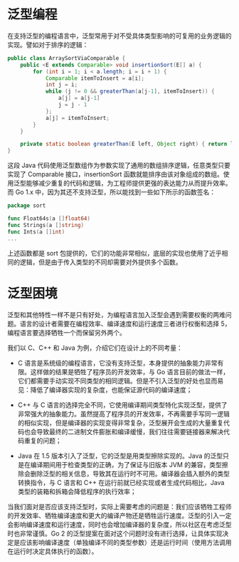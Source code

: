 # 泛型编程

在支持泛型的编程语言中，泛型常用于对不受具体类型影响的可复用的业务逻辑的实现。譬如对于排序的逻辑：

```java
public class ArraySortViaComparable {
    public <E extends Comparable> void insertionSort(E[] a) {
        for (int i = 1; i < a.length; i = i + 1) {
            Comparable itemToInsert = a[i];
            int j = i;
            while (j != 0 && greaterThan(a[j-1], itemToInsert)) {
                a[j] = a[j-1]
                j = j - 1
            };
            a[j] = itemToInsert;
        }
    }

    private static boolean greaterThan(E left, Object right) { return left.compareTo(right) == 1; }
}
```

这段 Java 代码使用泛型数组作为参数实现了通用的数组排序逻辑，任意类型只要实现了 Comparable 接口，insertionSort 函数就能排序由该对象组成的数组。使用泛型能够减少重复的代码和逻辑，为工程师提供更强的表达能力从而提升效率。而 Go 1.x 中，因为其还不支持泛型，所以能找到一些如下所示的函数签名：

```go
package sort

func Float64s(a []float64)
func Strings(a []string)
func Ints(a []int)
...
```

上述函数都是 sort 包提供的，它们的功能非常相似，底层的实现也使用了近乎相同的逻辑，但是由于传入类型的不同却需要对外提供多个函数。

# 泛型困境

泛型和其他特性一样不是只有好处，为编程语言加入泛型会遇到需要权衡的两难问题。语言的设计者需要在编程效率、编译速度和运行速度三者进行权衡和选择 5，编程语言要选择牺牲一个而保留另外两个。

我们以 C、C++ 和 Java 为例，介绍它们在设计上的不同考量：

- C 语言是系统级的编程语言，它没有支持泛型，本身提供的抽象能力非常有限。这样做的结果是牺牲了程序员的开发效率，与 Go 语言目前的做法一样，它们都需要手动实现不同类型的相同逻辑。但是不引入泛型的好处也显而易见：降低了编译器实现的复杂度，也能保证源代码的编译速度；

- C++ 与 C 语言的选择完全不同，它使用编译期间类型特化实现泛型，提供了非常强大的抽象能力。虽然提高了程序员的开发效率，不再需要手写同一逻辑的相似实现，但是编译器的实现变得非常复杂，泛型展开会生成的大量重复代码也会导致最终的二进制文件膨胀和编译缓慢，我们往往需要链接器来解决代码重复的问题；

- Java 在 1.5 版本引入了泛型，它的泛型是用类型擦除实现的。Java 的泛型只是在编译期间用于检查类型的正确，为了保证与旧版本 JVM 的兼容，类型擦除会删除泛型的相关信息，导致其在运行时不可用。编译器会插入额外的类型转换指令，与 C 语言和 C++ 在运行前就已经实现或者生成代码相比，Java 类型的装箱和拆箱会降低程序的执行效率；

当我们面对是否应该支持泛型时，实际上需要考虑的问题是：我们应该牺牲工程师的开发效率、牺牲编译速度和更大的编译产物还是牺牲运行速度。泛型的引入一定会影响编译速度和运行速度，同时也会增加编译器的复杂度，所以社区在考虑泛型时也非常谨慎。Go 2 的泛型提案在面对这个问题时没有进行选择，让具体实现决定是应该影响编译速度（单独编译不同的类型参数）还是运行时间（使用方法调用在运行时决定具体执行的函数）。
